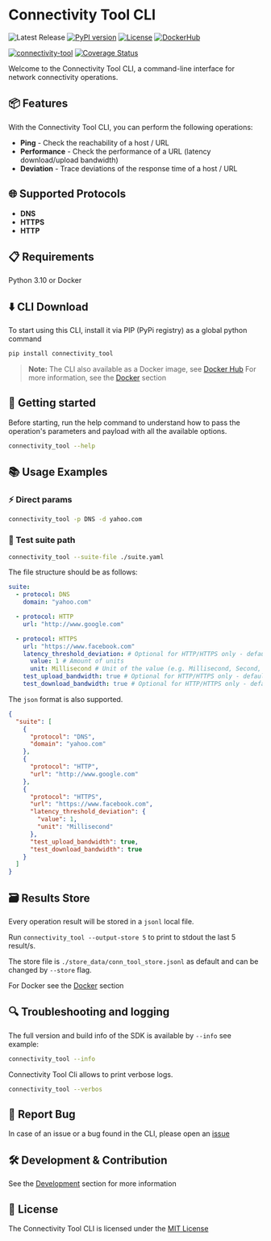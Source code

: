 # Connectivity Tool CLI

![Latest Release](https://img.shields.io/github/v/release/haimkastner/connectivity-tool)
[![PyPI version](https://img.shields.io/pypi/v/connectivity_tool.svg?style=plastic)](https://pypi.org/project/connectivity-tool/)
[![License](https://img.shields.io/github/license/haimkastner/connectivity-tool.svg?style=plastic)](https://github.com/haimkastner/connectivity-tool/blob/main/LICENSE)
[![DockerHub](https://img.shields.io/badge/DockerHub-Connectivity--Tool-blue)](https://hub.docker.com/r/haimkastner/connectivity-tool)

<!-- 
Coming soon :)
![Docker Pulls](https://img.shields.io/docker/pulls/haimkastner/connectivity-tool)
[![GitHub stars](https://img.shields.io/github/stars/haimkastner/connectivity-tool.svg?style=social&label=Star)](https://github.com/haimkastner/connectivity-tool/stargazers) -->

[![connectivity-tool](https://github.com/haimkastner/connectivity-tool/actions/workflows/build.yaml/badge.svg?branch=main)](https://github.com/haimkastner/connectivity-tool/actions/workflows/build.yaml)
[![Coverage Status](https://coveralls.io/repos/github/haimkastner/connectivity-tool/badge.svg?branch=main)](https://coveralls.io/github/haimkastner/connectivity-tool?branch=main)


Welcome to the Connectivity Tool CLI, a command-line interface for network connectivity operations.

## 📦 Features
With the Connectivity Tool CLI, you can perform the following operations:
- **Ping** - Check the reachability of a host / URL
- **Performance** - Check the performance of a URL (latency download/upload bandwidth) 
- **Deviation** - Trace deviations of the response time of a host / URL 

## 🌐 Supported Protocols
- **DNS**
- **HTTPS**
- **HTTP**

## 📋 Requirements
Python 3.10 or Docker

## ⬇️ CLI Download

To start using this CLI, install it via PIP (PyPi registry) as a global python command
```bash 
pip install connectivity_tool
```

> **Note:** The CLI also available as a Docker image, see [Docker Hub](https://hub.docker.com/r/haimkastner/connectivity-tool)
> For more information, see the [Docker](https://github.com/haimkastner/connectivity-tool/blob/main/DOCKER.md) section
## 🚀 Getting started

Before starting, run the help command to understand how to pass the operation's parameters and payload with all the available options.
```bash
connectivity_tool --help
```

## 📚 Usage Examples

### ⚡ Direct params
```bash
connectivity_tool -p DNS -d yahoo.com
```

### 📂 Test suite path
```bash     
connectivity_tool --suite-file ./suite.yaml
```
The file structure should be as follows:
```yaml
suite:
  - protocol: DNS
    domain: "yahoo.com"

  - protocol: HTTP
    url: "http://www.google.com"

  - protocol: HTTPS
    url: "https://www.facebook.com"
    latency_threshold_deviation: # Optional for HTTP/HTTPS only - default is 60 seconds
      value: 1 # Amount of units
      unit: Millisecond # Unit of the value (e.g. Millisecond, Second, Minute)
    test_upload_bandwidth: true # Optional for HTTP/HTTPS only - default is false
    test_download_bandwidth: true # Optional for HTTP/HTTPS only - default is false
```

The `json` format is also supported.
```json
{
  "suite": [
    {
      "protocol": "DNS",
      "domain": "yahoo.com"
    },
    {
      "protocol": "HTTP",
      "url": "http://www.google.com"
    },
    {
      "protocol": "HTTPS",
      "url": "https://www.facebook.com",
      "latency_threshold_deviation": {
        "value": 1,
        "unit": "Millisecond"
      },
      "test_upload_bandwidth": true,
      "test_download_bandwidth": true
    }
  ]
}
```

## 🗃️ Results Store 
Every operation result will be stored in a `jsonl` local file.

Run `connectivity_tool --output-store 5` to print to stdout the last 5 result/s.

The  store file is `./store_data/conn_tool_store.jsonl` as default and can be changed by `--store` flag.

For Docker see the [Docker](https://github.com/haimkastner/connectivity-tool/blob/main/DOCKER.md) section

## 🔍 Troubleshooting and logging

The full version and build info of the SDK is available by `--info` see example:
```bash
connectivity_tool --info
```

Connectivity Tool Cli allows to print verbose logs.

```bash
connectivity_tool --verbos
```

## 🐞 Report Bug

In case of an issue or a bug found in the CLI, please open an [issue](https://github.com/haimkastner/connectivity-tool/issues) 

## 🛠️ Development & Contribution
See the [Development](https://github.com/haimkastner/connectivity-tool/blob/main/DEVELOPMENT.md) section for more information

## 📝 License
The Connectivity Tool CLI is licensed under the [MIT License](./LICENSE)
